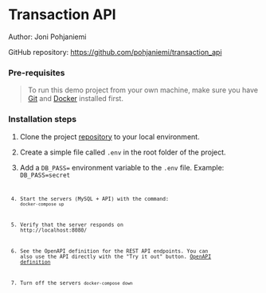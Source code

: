# Transaction API 

Author: Joni Pohjaniemi

GitHub repository:
https://github.com/pohjaniemi/transaction_api

### Pre-requisites

>To run this demo project from your own machine, make sure you have [Git](https://git-scm.com/downloads) and [Docker](https://docs.docker.com/get-docker/) installed first.

### Installation steps

1. Clone the project [repository](https://github.com/pohjaniemi/transaction_api) to your local environment.


2. Create a simple file called <code>.env</code> in the root folder of the project. 


3. Add a <code>DB_PASS=</code> environment variable to the <code>.env</code> file. Example: <code>DB_PASS=secret<code>


4. Start the servers (MySQL + API) with the command:
<code>docker-compose up</code>


5. Verify that the server responds on http://localhost:8080/


6. See the OpenAPI definition for the REST API endpoints. 
   You can also use the API directly with the "Try it out" button.
      [OpenAPI definition](http://localhost:8080/swagger-ui/index.html)


7. Turn off the servers
<code>docker-compose down</code>